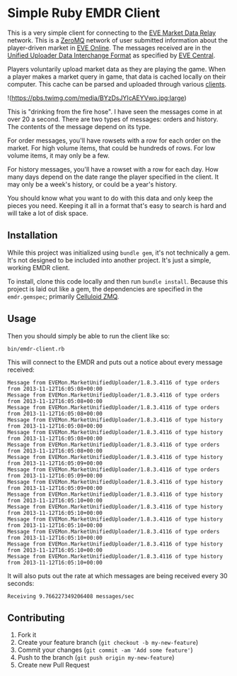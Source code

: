 # Simple Ruby EMDR Client

This is a very simple client for connecting to the
[EVE Market Data Relay](http://www.eve-emdr.com/en/latest/) network.
This is a [ZeroMQ](http://zeromq.org) network of user submitted
information about the player-driven market in
[EVE Online](http://eveonline.com). The messages received are in the
[Unified Uploader Data Interchange Format](http://dev.eve-central.com/unifieduploader/start)
as specified by [EVE Central](http://eve-central.com).

Players voluntarily upload market data as they are playing the game.
When a player makes a market query in game, that data is cached
locally on their computer. This cache can be parsed and uploaded
through various
[clients](http://dev.eve-central.com/unifieduploader/implementations).

!(https://pbs.twimg.com/media/BYzDsJYIcAEYVwo.jpg:large)

This is "drinking from the fire hose". I have seen the messages come
in at over 20 a second. There are two types of messages: orders and
history. The contents of the message depend on its type.

For order messages, you'll have rowsets with a row for each order on
the market. For high volume items, that could be hundreds of rows. For
low volume items, it may only be a few.

For history messages, you'll have a rowset with a row for each day.
How many days depend on the date range the player specified in the
client. It may only be a week's history, or could be a year's history.

You should know what you want to do with this data and only keep the
pieces you need. Keeping it all in a format that's easy to search is
hard and will take a lot of disk space.

## Installation

While this project was initialized using `bundle gem`, it's not
technically a gem. It's not designed to be included into another
project. It's just a simple, working EMDR client.

To install, clone this code locally and then run `bundle install`.
Because this project is laid out like a gem, the dependencies are
specified in the `emdr.gemspec`; primarily
[Celluloid ZMQ](https://github.com/celluloid/celluloid-zmq).

## Usage

Then you should simply be able to run the client like so:

    bin/emdr-client.rb

This will connect to the EMDR and puts out a notice about every
message received:

```
Message from EVEMon.MarketUnifiedUploader/1.8.3.4116 of type orders from 2013-11-12T16:05:08+00:00
Message from EVEMon.MarketUnifiedUploader/1.8.3.4116 of type orders from 2013-11-12T16:05:08+00:00
Message from EVEMon.MarketUnifiedUploader/1.8.3.4116 of type orders from 2013-11-12T16:05:08+00:00
Message from EVEMon.MarketUnifiedUploader/1.8.3.4116 of type history from 2013-11-12T16:05:08+00:00
Message from EVEMon.MarketUnifiedUploader/1.8.3.4116 of type history from 2013-11-12T16:05:08+00:00
Message from EVEMon.MarketUnifiedUploader/1.8.3.4116 of type orders from 2013-11-12T16:05:08+00:00
Message from EVEMon.MarketUnifiedUploader/1.8.3.4116 of type history from 2013-11-12T16:05:09+00:00
Message from EVEMon.MarketUnifiedUploader/1.8.3.4116 of type orders from 2013-11-12T16:05:09+00:00
Message from EVEMon.MarketUnifiedUploader/1.8.3.4116 of type history from 2013-11-12T16:05:09+00:00
Message from EVEMon.MarketUnifiedUploader/1.8.3.4116 of type history from 2013-11-12T16:05:10+00:00
Message from EVEMon.MarketUnifiedUploader/1.8.3.4116 of type history from 2013-11-12T16:05:10+00:00
Message from EVEMon.MarketUnifiedUploader/1.8.3.4116 of type history from 2013-11-12T16:05:10+00:00
Message from EVEMon.MarketUnifiedUploader/1.8.3.4116 of type orders from 2013-11-12T16:05:10+00:00
Message from EVEMon.MarketUnifiedUploader/1.8.3.4116 of type history from 2013-11-12T16:05:10+00:00
Message from EVEMon.MarketUnifiedUploader/1.8.3.4116 of type history from 2013-11-12T16:05:10+00:00
```

It will also puts out the rate at which messages are being received
every 30 seconds:

```
Receiving 9.766227349206408 messages/sec
```


## Contributing

1. Fork it
2. Create your feature branch (`git checkout -b my-new-feature`)
3. Commit your changes (`git commit -am 'Add some feature'`)
4. Push to the branch (`git push origin my-new-feature`)
5. Create new Pull Request
